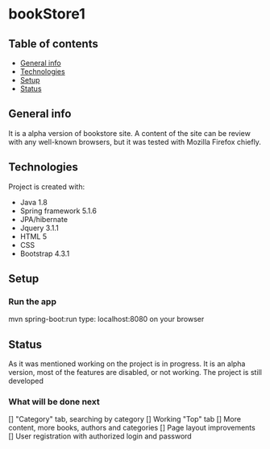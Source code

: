 # bookStore1

## Table of contents
* [General info](#general-info)
* [Technologies](#technologies)
* [Setup](#Setup)
* [Status](#Status)


## General info
It is a alpha version of bookstore site. 
A content of the site can be review with any well-known browsers, but it was tested with Mozilla Firefox chiefly.  

## Technologies
Project is created with:
- Java 1.8
- Spring framework 5.1.6
- JPA/hibernate
- Jquery 3.1.1
- HTML 5
- CSS
- Bootstrap 4.3.1

## Setup
### Run the app
mvn spring-boot:run
type: localhost:8080 on your browser

## Status
As it was mentioned working on the project is in progress. It is an alpha version, most of the features are disabled, or not working. 
The project is still developed

### What will be done next
[] "Category" tab, searching by category
[] Working "Top" tab
[] More content, more books, authors and categories
[] Page layout improvements
[] User registration with authorized login and password





